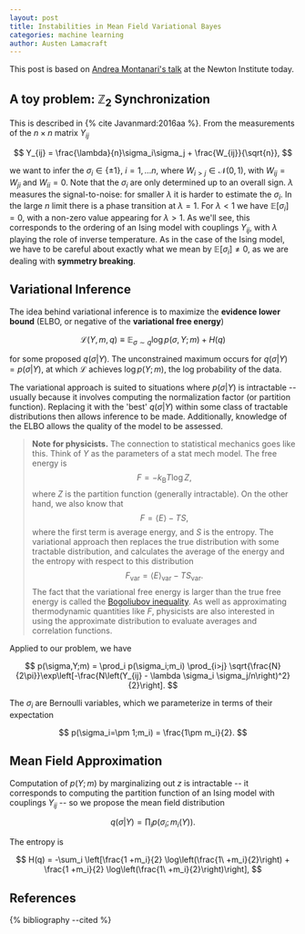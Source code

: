 ```yaml
---
layout: post
title: Instabilities in Mean Field Variational Bayes
categories: machine learning
author: Austen Lamacraft
---
```


This post is based on [Andrea Montanari's talk](https://www.newton.ac.uk/seminar/20180116090009451) at the Newton Institute today.

## A toy problem: $\mathbb{Z}_2$ Synchronization

This is described in {% cite Javanmard:2016aa %}. From the measurements of the $n \times n$ matrix $Y_{ij}$

$$
Y_{ij} = \frac{\lambda}{n}\sigma_i\sigma_j + \frac{W_{ij}}{\sqrt{n}},
$$

we want to infer the $\sigma_{i}\in\{\pm 1\}$, $i=1,\ldots n$, where $W_{i>j}\in \mathcal{N}(0,1)$, with $W_{ij}=W_{ji}$ and $W_{ii}=0$. Note that the $\sigma_i$ are only determined up to an overall sign. $\lambda$ measures the signal-to-noise: for smaller $\lambda$ it is harder to estimate the $\sigma_i$. In the large $n$ limit there is a phase transition at $\lambda=1$. For $\lambda<1$ we have $\mathbb{E}[\sigma_i]=0$, with a non-zero value appearing for $\lambda>1$. As we'll see, this corresponds to the ordering of an Ising model with couplings $Y_{ij}$, with $\lambda$ playing the role of inverse temperature. As in the case of the Ising model, we have to be careful about exactly what we mean by $\mathbb{E}[\sigma_i]\neq 0$, as we are dealing with __symmetry breaking__.

## Variational Inference

The idea behind variational inference is to maximize the __evidence lower bound__ (ELBO, or negative of the __variational free energy__)

$$
\mathcal{L}(Y,m,q) \equiv \mathbb{E}_{\sigma\sim q}\log p(\sigma,Y;m) + H(q)
$$

for some proposed $q(\sigma|Y)$. The unconstrained maximum occurs for $q(\sigma|Y)=p(\sigma|Y)$, at which
 $\mathcal{L}$ achieves $\log p(Y;m)$, the log probability of the data.

 The variational approach is suited to situations where $p(\sigma|Y)$ is intractable -- usually because it involves computing the normalization factor (or partition function). Replacing it with the 'best' $q(\sigma|Y)$ within some class of tractable distributions then allows inference to be made. Additionally, knowledge of the ELBO allows the quality of the model to be assessed.

> __Note for physicists.__ The connection to statistical mechanics goes like this. Think of $Y$ as the parameters of a stat mech model. The free energy is
$$
F = -k_\text{B}T \log Z,
$$
where $Z$ is the partition function (generally intractable). On the other hand, we also know that
$$
F = \langle E\rangle - TS,
$$
where the first term is average energy, and $S$ is the entropy. The variational approach then replaces the true distribution with some tractable distribution, and calculates the average of the energy and the entropy with respect to this distribution
$$
F_\text{var} = \langle E\rangle_\text{var} - TS_\text{var}.
$$
The fact that the variational free energy is larger than the true free energy is called the [Bogoliubov inequality](https://en.wikipedia.org/wiki/Helmholtz_free_energy#Bogoliubov_inequality). As well as approximating thermodynamic quantities like $F$, physicists are also interested in using the approximate distribution to evaluate averages and correlation functions.

Applied to our problem, we have

$$
p(\sigma,Y;m) = \prod_i p(\sigma_i;m_i) \prod_{i>j} \sqrt{\frac{N}{2\pi}}\exp\left[-\frac{N\left(Y_{ij} - \lambda \sigma_i \sigma_j/n\right)^2}{2}\right].
$$

The $\sigma_i$ are Bernoulli variables, which we parameterize in terms of their expectation

$$
p(\sigma_i=\pm 1;m_i) = \frac{1\pm m_i}{2}.
$$

## Mean Field Approximation

Computation of $p(Y;m)$ by marginalizing out $z$ is intractable -- it corresponds to computing the partition function of an Ising model with couplings $Y_{ij}$ -- so we propose the mean field distribution

$$
q(\sigma|Y) = \prod_i p(\sigma_i;m_i(Y)).
$$

The entropy is

$$
H(q) = -\sum_i \left[\frac{1 +m_i}{2} \log\left(\frac{1\ +m_i}{2}\right) + \frac{1 +m_i}{2} \log\left(\frac{1\ +m_i}{2}\right)\right],
$$




References
----------

{% bibliography --cited %}
